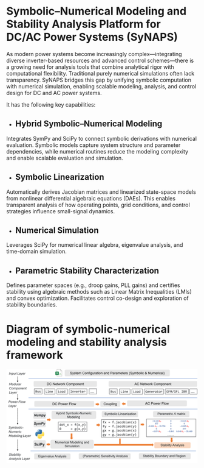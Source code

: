 # Symbolic–Numerical Modeling and Stability Analysis Platform for DC/AC Power Systems (SyNAPS)

As modern power systems become increasingly complex—integrating diverse inverter-based resources and advanced control schemes—there is a growing need for analysis tools that combine analytical rigor with computational flexibility. Traditional purely numerical simulations often lack transparency. SyNAPS bridges this gap by unifying symbolic computation with numerical simulation, enabling scalable modeling, analysis, and control design for DC and AC power systems. 

It has the following key capabilities:  

- ## Hybrid Symbolic–Numerical Modeling 
Integrates SymPy and SciPy to connect symbolic derivations with numerical evaluation. Symbolic models capture system structure and parameter dependencies, while numerical routines reduce the modeling complexity and enable scalable evaluation and simulation. 

- ## Symbolic Linearization 
Automatically derives Jacobian matrices and linearized state-space models from nonlinear differential algebraic equations (DAEs). This enables transparent analysis of how operating points, grid conditions, and control strategies influence small-signal dynamics. 

- ## Numerical Simulation 
Leverages SciPy for numerical linear algebra, eigenvalue analysis, and time-domain simulation. 

- ## Parametric Stability Characterization 
Defines parameter spaces (e.g., droop gains, PLL gains) and certifies stability using algebraic methods such as Linear Matrix Inequalities (LMIs) and convex optimization. Facilitates control co-design and exploration of stability boundaries. 


# Diagram of symbolic-numerical modeling and stability analysis framework
![Alt_text](diag_software.png)